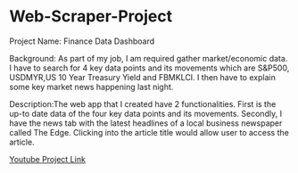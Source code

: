 # Web-Scraper-Project


Project Name: Finance Data Dashboard

Background: As part of my job, I am required gather market/economic data.
I have to search for 4 key data points and its movements which are S&P500, USDMYR,US 10 Year Treasury Yield and FBMKLCI. 
I then have to explain some key market news happening last night. 

Description:The web app that I created have 2 functionalities. First is the up-to date data of the four key data points and its movements.
Secondly, I have the news tab with the latest headlines of a local business newspaper called The Edge. Clicking into the article title would
allow user to access the article. 


[Youtube Project Link](https://www.youtube.com/watch?v=EaUNDzeJ5og)
